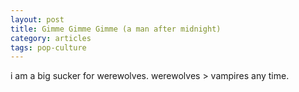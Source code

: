 ```yaml
---
layout: post
title: Gimme Gimme Gimme (a man after midnight)
category: articles
tags: pop-culture
---
```


i am a big sucker for werewolves. werewolves > vampires any time. 
